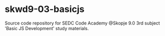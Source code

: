 # skwd9-03-basicjs
Source code repository for SEDC Code Academy @Skopje 9.0 3rd subject 'Basic JS Development' study materials.
